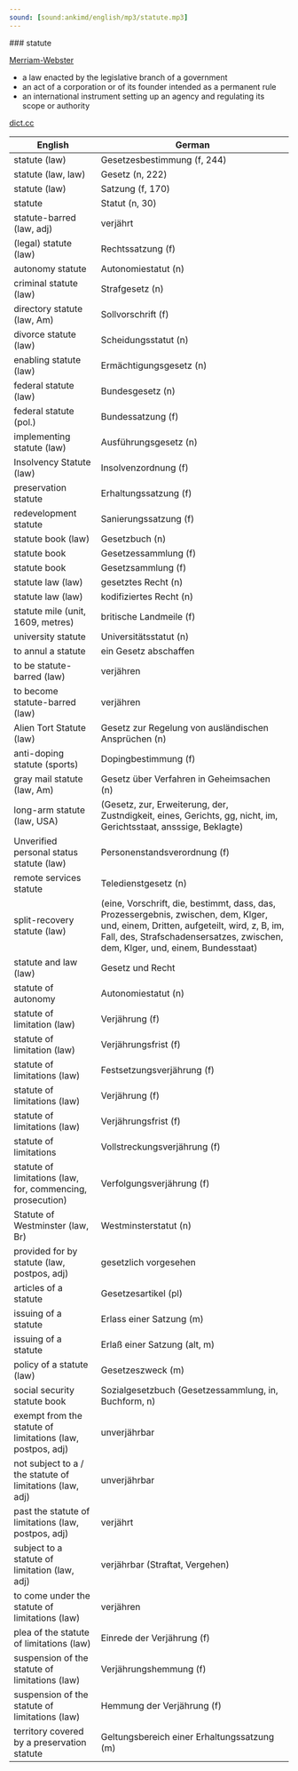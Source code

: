 ```yaml
---
sound: [sound:ankimd/english/mp3/statute.mp3]
---
```


\### statute

[Merriam-Webster](https://www.merriam-webster.com/dictionary/statute)

- a law enacted by the legislative branch of a government
- an act of a corporation or of its founder intended as a permanent rule
- an international instrument setting up an agency and regulating its scope or authority

[dict.cc](https://www.dict.cc/statute)

| English        | German       |
| -------------- | ------------ |
| statute (law) | Gesetzesbestimmung (f, 244) |
| statute (law, law) | Gesetz (n, 222) |
| statute (law) | Satzung (f, 170) |
| statute | Statut (n, 30) |
| statute-barred (law, adj) | verjährt |
| (legal) statute (law) | Rechtssatzung (f) |
| autonomy statute | Autonomiestatut (n) |
| criminal statute (law) | Strafgesetz (n) |
| directory statute (law, Am) | Sollvorschrift (f) |
| divorce statute (law) | Scheidungsstatut (n) |
| enabling statute (law) | Ermächtigungsgesetz (n) |
| federal statute (law) | Bundesgesetz (n) |
| federal statute (pol.) | Bundessatzung (f) |
| implementing statute (law) | Ausführungsgesetz (n) |
| Insolvency Statute (law) | Insolvenzordnung (f) |
| preservation statute | Erhaltungssatzung (f) |
| redevelopment statute | Sanierungssatzung (f) |
| statute book (law) | Gesetzbuch (n) |
| statute book | Gesetzessammlung (f) |
| statute book | Gesetzsammlung (f) |
| statute law (law) | gesetztes Recht (n) |
| statute law (law) | kodifiziertes Recht (n) |
| statute mile (unit, 1609, metres) | britische Landmeile (f) |
| university statute | Universitätsstatut (n) |
| to annul a statute | ein Gesetz abschaffen |
| to be statute-barred (law) | verjähren |
| to become statute-barred (law) | verjähren |
| Alien Tort Statute <ATS> (law) | Gesetz zur Regelung von ausländischen Ansprüchen (n) |
| anti-doping statute (sports) | Dopingbestimmung (f) |
| gray mail statute (law, Am) | Gesetz über Verfahren in Geheimsachen (n) |
| long-arm statute (law, USA) |  (Gesetz, zur, Erweiterung, der, Zustndigkeit, eines, Gerichts, gg, nicht, im, Gerichtsstaat, ansssige, Beklagte) |
| Unverified personal status statute (law) | Personenstandsverordnung <PStV> (f) |
| remote services statute | Teledienstgesetz (n) |
| split-recovery statute (law) |  (eine, Vorschrift, die, bestimmt, dass, das, Prozessergebnis, zwischen, dem, Klger, und, einem, Dritten, aufgeteilt, wird, z, B, im, Fall, des, Strafschadensersatzes, zwischen, dem, Klger, und, einem, Bundesstaat) |
| statute and law (law) | Gesetz und Recht |
| statute of autonomy | Autonomiestatut (n) |
| statute of limitation (law) | Verjährung (f) |
| statute of limitation (law) | Verjährungsfrist (f) |
| statute of limitations (law) | Festsetzungsverjährung (f) |
| statute of limitations (law) | Verjährung (f) |
| statute of limitations (law) | Verjährungsfrist (f) |
| statute of limitations | Vollstreckungsverjährung (f) |
| statute of limitations (law, for, commencing, prosecution) | Verfolgungsverjährung (f) |
| Statute of Westminster (law, Br) | Westminsterstatut (n) |
| provided for by statute (law, postpos, adj) | gesetzlich vorgesehen |
| articles of a statute | Gesetzesartikel (pl) |
| issuing of a statute | Erlass einer Satzung (m) |
| issuing of a statute | Erlaß einer Satzung (alt, m) |
| policy of a statute (law) | Gesetzeszweck (m) |
| social security statute book | Sozialgesetzbuch (Gesetzessammlung, in, Buchform, n) |
| exempt from the statute of limitations (law, postpos, adj) | unverjährbar |
| not subject to a / the statute of limitations (law, adj) | unverjährbar |
| past the statute of limitations (law, postpos, adj) | verjährt |
| subject to a statute of limitation (law, adj) | verjährbar (Straftat, Vergehen) |
| to come under the statute of limitations (law) | verjähren |
| plea of the statute of limitations (law) | Einrede der Verjährung (f) |
| suspension of the statute of limitations (law) | Verjährungshemmung (f) |
| suspension of the statute of limitations (law) | Hemmung der Verjährung (f) |
| territory covered by a preservation statute | Geltungsbereich einer Erhaltungssatzung (m) |
